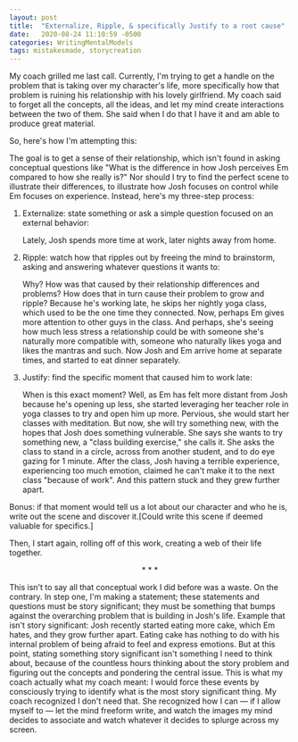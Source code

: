 ```yaml
---
layout: post
title:  "Externalize, Ripple, & specifically Justify to a root cause"
date:   2020-08-24 11:10:59 -0500
categories: WritingMentalModels
tags: mistakesmade, storycreation
---
```

My coach grilled me last call. Currently, I'm trying to get a handle on the problem that is taking over my character's life, more specifically how that problem is ruining his relationship with his lovely girlfriend. My coach said to forget all the concepts, all the ideas, and let my mind create interactions between the two of them. She said when I do that I have it and am able to produce great material. 

So, here's how I'm attempting this:

The goal is to get a sense of their relationship, which isn't found in asking conceptual questions like "What is the difference in how Josh perceives Em compared to how she really is?" Nor should I try to find the perfect scene to illustrate their differences, to illustrate how Josh focuses on control while Em focuses on experience. Instead, here's my three-step process:

1. Externalize: state something or ask a simple question focused on an external behavior: 

    Lately, Josh spends more time at work, later nights away from home.

2. Ripple: watch how that ripples out by freeing the mind to brainstorm, asking and answering whatever questions it wants to:

    Why? How was that caused by their relationship differences and problems? How does that in turn cause their problem to grow and ripple? Because he's working late, he skips her nightly yoga class, which used to be the one time they connected. Now, perhaps Em gives more attention to other guys in the class. And perhaps, she's seeing how much less stress a relationship could be with someone she's naturally more compatible with, someone who naturally likes yoga and likes the mantras and such. Now Josh and Em arrive home at separate times, and started to eat dinner separately.

3. Justify: find the specific moment that caused him to work late:

    When is this exact moment? Well, as Em has felt more distant from Josh because he's opening up less, she started leveraging her teacher role in yoga classes to try and open him up more. Pervious, she would start her classes with meditation. But now, she will try something new, with the hopes that Josh does something vulnerable. She says she wants to try something new, a "class building exercise," she calls it. She asks the class to stand in a circle, across from another student, and to do eye gazing for 1 minute. After the class, Josh having a terrible experience, experiencing too much emotion, claimed he can't make it to the next class "because of work". And this pattern stuck and they grew further apart. 

Bonus: if that moment would tell us a lot about our character and who he is, write out the scene and discover it.[Could write this scene if deemed valuable for specifics.]

Then, I start again, rolling off of this work, creating a web of their life together.

<p style="text-align: center;"> * * * </p>

This isn't to say all that conceptual work I did before was a waste. On the contrary. In step one, I'm making a statement; these statements and questions must be story significant; they must be something that bumps against the overarching problem that is building in Josh's life. Example that isn't story significant: Josh recently started eating more cake, which Em hates, and they grow further apart. Eating cake has nothing to do with his internal problem of being afraid to feel and express emotions. But at this point, stating something story significant isn't something I need to think about, because of the countless hours thinking about the story problem and figuring out the concepts and pondering the central issue. This is what my coach actually what my coach meant: I would force these events by consciously trying to identify what is the most story significant thing. My coach recognized I don't need that. She recognized how I can — if I allow myself to — let the mind freeform write, and watch the images my mind decides to associate and watch whatever it decides to splurge across my screen.
